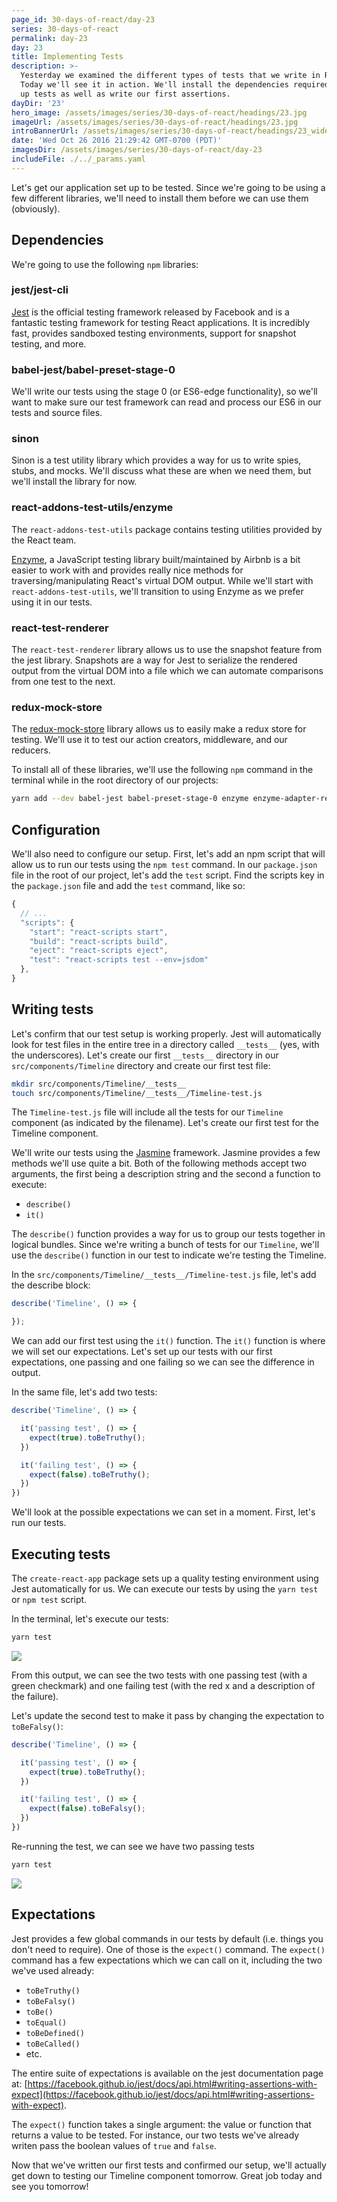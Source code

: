 ```yaml
---
page_id: 30-days-of-react/day-23
series: 30-days-of-react
permalink: day-23
day: 23
title: Implementing Tests
description: >-
  Yesterday we examined the different types of tests that we write in React.
  Today we'll see it in action. We'll install the dependencies required to set
  up tests as well as write our first assertions.
dayDir: '23'
hero_image: /assets/images/series/30-days-of-react/headings/23.jpg
imageUrl: /assets/images/series/30-days-of-react/headings/23.jpg
introBannerUrl: /assets/images/series/30-days-of-react/headings/23_wide.jpg
date: 'Wed Oct 26 2016 21:29:42 GMT-0700 (PDT)'
imagesDir: /assets/images/series/30-days-of-react/day-23
includeFile: ./../_params.yaml
---
```


Let's get our application set up to be tested. Since we're going to be using a few different libraries, we'll need to install them before we can use them (obviously).


## Dependencies

We're going to use the following `npm` libraries:

### jest/jest-cli

[Jest](https://facebook.github.io/jest/) is the official testing framework released by Facebook and is a fantastic testing framework for testing React applications. It is incredibly fast, provides sandboxed testing environments, support for snapshot testing, and more.

### babel-jest/babel-preset-stage-0

We'll write our tests using the stage 0 (or ES6-edge functionality), so we'll want to make sure our test framework can read and process our ES6 in our tests and source files.

### sinon

Sinon is a test utility library which provides a way for us to write spies, stubs, and mocks. We'll discuss what these are when we need them, but we'll install the library for now.

### react-addons-test-utils/enzyme

The `react-addons-test-utils` package contains testing utilities provided by the React team.

[Enzyme](http://airbnb.io/enzyme/), a JavaScript testing library built/maintained by Airbnb is a bit easier to work with and provides really nice methods for traversing/manipulating React's virtual DOM output. While we'll start with `react-addons-test-utils`, we'll transition to using Enzyme as we prefer using it in our tests.

### react-test-renderer

The `react-test-renderer` library allows us to use the snapshot feature from the jest library. Snapshots are a way for Jest to serialize the rendered output from the virtual DOM into a file which we can automate comparisons from one test to the next.

### redux-mock-store

The [redux-mock-store](https://github.com/arnaudbenard/redux-mock-store) library allows us to easily make a redux store for testing. We'll use it to test our action creators, middleware, and our reducers.

To install all of these libraries, we'll use the following `npm` command in the terminal while in the root directory of our projects:

```bash
yarn add --dev babel-jest babel-preset-stage-0 enzyme enzyme-adapter-react-16 jest-cli react-addons-test-utils react-test-renderer redux-mock-store sinon
```

## Configuration

We'll also need to configure our setup. First, let's add an npm script that will allow us to run our tests using the `npm test` command. In our `package.json` file in the root of our project, let's add the `test` script. Find the scripts key in the `package.json` file and add the `test` command, like so:

```javascript
{
  // ...
  "scripts": {
    "start": "react-scripts start",
    "build": "react-scripts build",
    "eject": "react-scripts eject",
    "test": "react-scripts test --env=jsdom"
  },
}
```

## Writing tests

Let's confirm that our test setup is working properly. Jest will automatically look for test files in the entire tree in a directory called `__tests__` (yes, with the underscores). Let's create our first `__tests__` directory in our `src/components/Timeline` directory and create our first test file:

```bash
mkdir src/components/Timeline/__tests__
touch src/components/Timeline/__tests__/Timeline-test.js
```

The `Timeline-test.js` file will include all the tests for our `Timeline` component (as indicated by the filename). Let's create our first test for the Timeline component.

<div class="demo" id="demo1"></div>

We'll write our tests using the [Jasmine](http://jasmine.github.io) framework. Jasmine provides a few methods we'll use quite a bit. Both of the following methods accept two arguments, the first being a description string and the second a function to execute:

* `describe()`
* `it()`

The `describe()` function provides a way for us to group our tests together in logical bundles. Since we're writing a bunch of tests for our `Timeline`, we'll use the `describe()` function in our test to indicate we're testing the Timeline.

In the `src/components/Timeline/__tests__/Timeline-test.js` file, let's add the describe block:

```javascript
describe('Timeline', () => {

});
```

We can add our first test using the `it()` function. The `it()` function is where we will set our expectations. Let's set up our tests with our first expectations, one passing and one failing so we can see the difference in output.

In the same file, let's add two tests:

```javascript
describe('Timeline', () => {

  it('passing test', () => {
    expect(true).toBeTruthy();
  })

  it('failing test', () => {
    expect(false).toBeTruthy();
  })
})
```

We'll look at the possible expectations we can set in a moment. First, let's run our tests.

## Executing tests

The `create-react-app` package sets up a quality testing environment using Jest automatically for us. We can execute our tests by using the `yarn test` or `npm test` script. 

In the terminal, let's execute our tests:

```bash
yarn test
```

<img class="wide" src="/assets/images/series/30-days-of-react/day-23/first-tests.jpg" />

From this output, we can see the two tests with one passing test (with a green checkmark) and one failing test (with the red x and a description of the failure).

Let's update the second test to make it pass by changing the expectation to `toBeFalsy()`:

```javascript
describe('Timeline', () => {

  it('passing test', () => {
    expect(true).toBeTruthy();
  })

  it('failing test', () => {
    expect(false).toBeFalsy();
  })
})
```

Re-running the test, we can see we have two passing tests

```bash
yarn test
```

<img class="wide" src="/assets/images/series/30-days-of-react/day-23/second-tests.png" />

## Expectations

Jest provides a few global commands in our tests by default (i.e. things you don't need to require). One of those is the `expect()` command. The `expect()` command has a few expectations which we can call on it, including the two we've used already:

* `toBeTruthy()`
* `toBeFalsy()`
* `toBe()`
* `toEqual()`
* `toBeDefined()`
* `toBeCalled()`
* etc.

The entire suite of expectations is available on the jest documentation page at: [https://facebook.github.io/jest/docs/api.html#writing-assertions-with-expect](https://facebook.github.io/jest/docs/api.html#writing-assertions-with-expect).

The `expect()` function takes a single argument: the value or function that returns a value to be tested. For instance, our two tests we've already writen pass the boolean values of `true` and `false`.

Now that we've written our first tests and confirmed our setup, we'll actually get down to testing our Timeline component tomorrow. Great job today and see you tomorrow!

